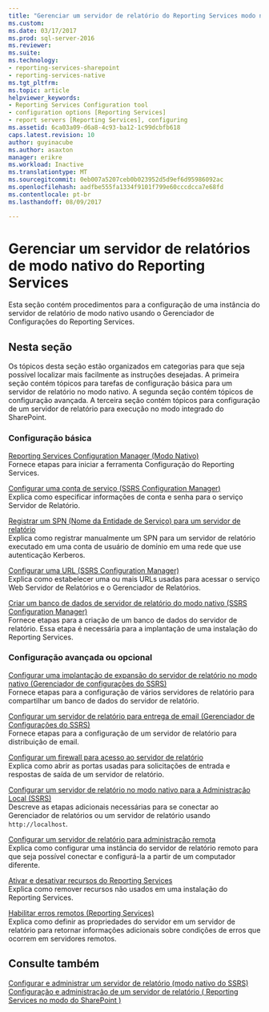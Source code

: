 ```yaml
---
title: "Gerenciar um servidor de relatório do Reporting Services modo nativo | Microsoft Docs"
ms.custom: 
ms.date: 03/17/2017
ms.prod: sql-server-2016
ms.reviewer: 
ms.suite: 
ms.technology:
- reporting-services-sharepoint
- reporting-services-native
ms.tgt_pltfrm: 
ms.topic: article
helpviewer_keywords:
- Reporting Services Configuration tool
- configuration options [Reporting Services]
- report servers [Reporting Services], configuring
ms.assetid: 6ca03a09-d6a8-4c93-ba12-1c99dcbfb618
caps.latest.revision: 10
author: guyinacube
ms.author: asaxton
manager: erikre
ms.workload: Inactive
ms.translationtype: MT
ms.sourcegitcommit: 0eb007a5207ceb0b023952d5d9ef6d95986092ac
ms.openlocfilehash: aadfbe555fa1334f9101f799e60cccdcca7e68fd
ms.contentlocale: pt-br
ms.lasthandoff: 08/09/2017

---
```

# <a name="manage-a-reporting-services-native-mode-report-server"></a>Gerenciar um servidor de relatórios de modo nativo do Reporting Services
  Esta seção contém procedimentos para a configuração de uma instância do servidor de relatório de modo nativo usando o Gerenciador de Configurações do Reporting Services.  
  
## <a name="in-this-section"></a>Nesta seção  
 Os tópicos desta seção estão organizados em categorias para que seja possível localizar mais facilmente as instruções desejadas. A primeira seção contém tópicos para tarefas de configuração básica para um servidor de relatório no modo nativo. A segunda seção contém tópicos de configuração avançada. A terceira seção contém tópicos para configuração de um servidor de relatório para execução no modo integrado do SharePoint.  
  
### <a name="basic-configuration"></a>Configuração básica  
 [Reporting Services Configuration Manager &#40;Modo Nativo&#41;](../../reporting-services/install-windows/reporting-services-configuration-manager-native-mode.md)  
 Fornece etapas para iniciar a ferramenta Configuração do Reporting Services.  
  
 [Configurar uma conta de serviço &#40;SSRS Configuration Manager&#41;](http://msdn.microsoft.com/library/25000ad5-3f80-4210-8331-d4754dc217e0)  
 Explica como especificar informações de conta e senha para o serviço Servidor de Relatório.  
  
 [Registrar um SPN &#40;Nome da Entidade de Serviço&#41; para um servidor de relatório](../../reporting-services/report-server/register-a-service-principal-name-spn-for-a-report-server.md)  
 Explica como registrar manualmente um SPN para um servidor de relatório executado em uma conta de usuário de domínio em uma rede que use autenticação Kerberos.  
  
 [Configurar uma URL &#40;SSRS Configuration Manager&#41;](../../reporting-services/install-windows/configure-a-url-ssrs-configuration-manager.md)  
 Explica como estabelecer uma ou mais URLs usadas para acessar o serviço Web Servidor de Relatórios e o Gerenciador de Relatórios.  
  
 [Criar um banco de dados de servidor de relatório do modo nativo &#40;SSRS Configuration Manager&#41;](../../reporting-services/install-windows/ssrs-report-server-create-a-native-mode-report-server-database.md)  
 Fornece etapas para a criação de um banco de dados do servidor de relatório. Essa etapa é necessária para a implantação de uma instalação do Reporting Services.  
  
### <a name="advanced-or-optional-configuration"></a>Configuração avançada ou opcional  
 [Configurar uma implantação de expansão do servidor de relatório no modo nativo &#40;Gerenciador de configurações do SSRS&#41;](../../reporting-services/install-windows/configure-a-native-mode-report-server-scale-out-deployment.md)  
 Fornece etapas para a configuração de vários servidores de relatório para compartilhar um banco de dados do servidor de relatório.  
  
 [Configurar um servidor de relatório para entrega de email (Gerenciador de Configurações do SSRS)](http://msdn.microsoft.com/en-us/b838f970-d11a-4239-b164-8d11f4581d83)  
 Fornece etapas para a configuração de um servidor de relatório para distribuição de email.  
  
 [Configurar um firewall para acesso ao servidor de relatório](../../reporting-services/report-server/configure-a-firewall-for-report-server-access.md)  
 Explica como abrir as portas usadas para solicitações de entrada e respostas de saída de um servidor de relatório.  
  
 [Configurar um servidor de relatório no modo nativo para a Administração Local &#40;SSRS&#41;](../../reporting-services/report-server/configure-a-native-mode-report-server-for-local-administration-ssrs.md)  
 Descreve as etapas adicionais necessárias para se conectar ao Gerenciador de relatórios ou um servidor de relatório usando `http://localhost`.  
  
 [Configurar um servidor de relatório para administração remota](../../reporting-services/report-server/configure-a-report-server-for-remote-administration.md)  
 Explica como configurar uma instância do servidor de relatório remoto para que seja possível conectar e configurá-la a partir de um computador diferente.  
  
 [Ativar e desativar recursos do Reporting Services](../../reporting-services/report-server/turn-reporting-services-features-on-or-off.md)  
 Explica como remover recursos não usados em uma instalação do Reporting Services.  
  
 [Habilitar erros remotos &#40;Reporting Services&#41;](../../reporting-services/report-server/enable-remote-errors-reporting-services.md)  
 Explica como definir as propriedades do servidor em um servidor de relatório para retornar informações adicionais sobre condições de erros que ocorrem em servidores remotos.  
  
## <a name="see-also"></a>Consulte também  
 [Configurar e administrar um servidor de relatório &#40;modo nativo do SSRS&#41;](../../reporting-services/report-server/configure-and-administer-a-report-server-ssrs-native-mode.md)   
 [Configuração e administração de um servidor de relatório &#40; Reporting Services no modo do SharePoint &#41;](../../reporting-services/report-server-sharepoint/configuration-and-administration-of-a-report-server.md)  
  
  

